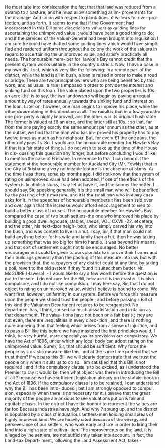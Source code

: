 He must take into consideration the fact that that land was reduced from a swamp to a pasture, and he must allow something as im- provements for the drainage. And so on with respect to plantations of willows for river-pro- tection, and so forth. It seems to me that if the Government had incorporated in this Bill some directions to valuers as guiding lines for ascertaining the unimproved value it would have been a good thing to do; and if the services of the Valuer-General had been brought into requisition I am sure he could have drafted some guiding lines which would have simpli- fied and rendered uniform throughout the colony the work of the valuers in regard to ascertaining the unimproved value, and satisfy practically all needs. The honourable mem- ber for Hawke's Bay cannot credit that the present system works unfairly in the country districts. Now, I have a case in my own dis- trict, which is very like the following: In a remote part of the district, while the land is all in bush, a loan is raised in order to make a road or bridge. There are two principal owners who are being benefited by this work, and, as usual, a rate is imposed in order to provide the interest and sinking fund on this loan. The value placed upon the two properties is 10s. an acre-that is to say, the two landowners will begin by paying an equal amount by way of rates annually towards the sinking fund and interest on the loan. Later on, however, one man begins to improve his place, while the other does nothing in this direction at all. The result is that in a few years the one pro- perty is highly improved, and the other is in its original bush state. The former is valued at £6 an acre, and the latter still at 10s. ; so that, far from the one paying exactly the same amount per annum as the other, as at the outset, we find that the man who bas im- proved his property has to pay twelve times as much as his neighbour. But, for every €1 the one pays, the other only pays 1s. 8d. I would ask the honourable member for Hawke's Bay if that is a fair state of things. I do not wish to take up the time of the House in dis- cussing this question any longer, but before concluding I would like to mention the case of Brisbane. In reference to that, I can bear out the statement of the honourable member for Auckland City (Mr. Fowlds) that in the City of Brisbane a very noticeable feature is the absence of slums. At the time I was there, some six months ago, I did not know that the system of rating on unimproved value had been adopted. If one of the effects of the system is to abolish slums, I say let us have it, and the sooner the better. I should say, Sir, speaking generally, it is the small man who will be benefited by the passing of this measure, and it is the small man who in every case asks for it. In the speeches of honourable members it has been said over and over again that the increase would afford encouragement to men to build a better class of houses. The honourable member for Hawke's Bay compared the case of two bush settlers-the one who improved his place by building a good dwellinghouse, stables, sheds, VOL. CXVII -22. et cetera; and the other, his next-door neigh- bour, who simply carved his way into the bush, and was content to live in a hut. I say, Sir, if that man could not build anything better for his wife and family than a hut, then he was taking up something that was too big for him to handle. It was beyond his means, and that sort of settlement ought not to be encouraged. No better encouragement could be given to our colonists to improve their homes and their buildings generally than the passing of this measure into law, but with the provision that. the ratepayers of any district could at any time, by taking a poll, revert to the old system if they found it suited them better. Mr. McGUIRE (Hawera) .- I would like to say a few words before the question is put to the vote. I do not care for the Bill, because it is too drastic. It is also compulsory, and I do not like compulsion. I may here say, Sir, that I do not object to rating on unimproved value, which I believe is bound to come. We want first, however, uniformity in our system. Before we force this measure upon the people we should trust the people ; and before passing a Bill of this kind the Valuation Department requires to be reorganized. No department has, I think, caused so much dissatisfaction and irritation as that department. The valua- tions have not been on a fair basis ; they are not even, there are inequalities in every direc- tion ; and there is nothing more annoying than that feeling which arises from a sense of injustice, and to pass a Bill like this before we have mastered the first principles would, I think, be very hurtful, more especially as its provisions are compulsory. We have the Act of 1896, under which any local body can adopt rating on the unimproved value. Surely, Sir, that should be sufficient. Why force the people by a drastic measure like this, and at the same time pretend that we trust them? If we pass this Bill we will clearly demonstrate that we trust the people only when it suits us to do so. I am satisfied that this Bill is not required ; and if the compulsory clause is to be excised, as I understood the Premier to say it would be, then what object was there in introducing the Bill at all ? because we have sufficient legislation already on the statute-book in the Act of 1896. If the compulsory clause is to be retained, I can understand why the Bill has been intro- duced ; but I am strongly opposed to compul. sion, especially when there is no necessity for it. I believe that the great majority of the people are anxious to see valuations put on & fair and equitable basis. In the district I have the honour to represent the values are far too Because industries have high. And why ? sprung up, and the district is populated by a class of industrious settlers-men holding small areas of highly improved land. We are heavily rated because of the energy and perseverance of our settlers, who work early and late in order to bring their land into a high state of cultiva- tion. The improvements on the land, it is alleged by the settlers, are not sufficiently taken into account. In fact, the Land-tax Depart- ment, following the Land Assessment Act, takes - 